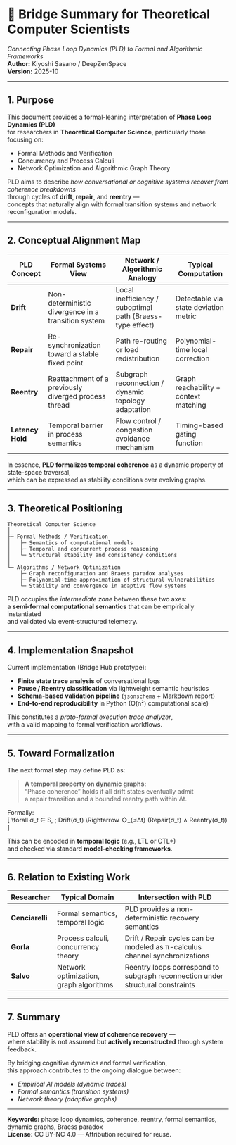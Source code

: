 # 🧩 Bridge Summary for Theoretical Computer Scientists  
*Connecting Phase Loop Dynamics (PLD) to Formal and Algorithmic Frameworks*  
**Author:** Kiyoshi Sasano / DeepZenSpace  
**Version:** 2025-10

---

## 1. Purpose

This document provides a formal-leaning interpretation of **Phase Loop Dynamics (PLD)**  
for researchers in **Theoretical Computer Science**, particularly those focusing on:

- Formal Methods and Verification  
- Concurrency and Process Calculi  
- Network Optimization and Algorithmic Graph Theory  

PLD aims to describe *how conversational or cognitive systems recover from coherence breakdowns*  
through cycles of **drift**, **repair**, and **reentry** —  
concepts that naturally align with formal transition systems and network reconfiguration models.

---

## 2. Conceptual Alignment Map

| PLD Concept | Formal Systems View | Network / Algorithmic Analogy | Typical Computation |
|--------------|--------------------|-------------------------------|---------------------|
| **Drift** | Non-deterministic divergence in a transition system | Local inefficiency / suboptimal path (Braess-type effect) | Detectable via state deviation metric |
| **Repair** | Re-synchronization toward a stable fixed point | Path re-routing or load redistribution | Polynomial-time local correction |
| **Reentry** | Reattachment of a previously diverged process thread | Subgraph reconnection / dynamic topology adaptation | Graph reachability + context matching |
| **Latency Hold** | Temporal barrier in process semantics | Flow control / congestion avoidance mechanism | Timing-based gating function |

In essence, **PLD formalizes temporal coherence** as a dynamic property of state-space traversal,  
which can be expressed as stability conditions over evolving graphs.

---

## 3. Theoretical Positioning

```
Theoretical Computer Science
│
├─ Formal Methods / Verification
│   ├─ Semantics of computational models
│   ├─ Temporal and concurrent process reasoning
│   └─ Structural stability and consistency conditions
│
└─ Algorithms / Network Optimization
    ├─ Graph reconfiguration and Braess paradox analyses
    ├─ Polynomial-time approximation of structural vulnerabilities
    └─ Stability and convergence in adaptive flow systems
```

PLD occupies the *intermediate zone* between these two axes:  
a **semi-formal computational semantics** that can be empirically instantiated  
and validated via event-structured telemetry.

---

## 4. Implementation Snapshot

Current implementation (Bridge Hub prototype):

- **Finite state trace analysis** of conversational logs  
- **Pause / Reentry classification** via lightweight semantic heuristics  
- **Schema-based validation pipeline** (`jsonschema` + Markdown report)  
- **End-to-end reproducibility** in Python (O(n²) computational scale)

This constitutes a *proto-formal execution trace analyzer*,  
with a valid mapping to formal verification workflows.

---

## 5. Toward Formalization

The next formal step may define PLD as:

> **A temporal property on dynamic graphs:**  
> “Phase coherence” holds if all drift states eventually admit  
> a repair transition and a bounded reentry path within Δt.

Formally:  
\[
\forall σ_t ∈ S, \; Drift(σ_t) \Rightarrow ◇_{≤Δt} (Repair(σ_t) ∧ Reentry(σ_t))
\]

This can be encoded in **temporal logic** (e.g., LTL or CTL*)  
and checked via standard **model-checking frameworks**.

---

## 6. Relation to Existing Work

| Researcher | Typical Domain | Intersection with PLD |
|-------------|----------------|------------------------|
| **Cenciarelli** | Formal semantics, temporal logic | PLD provides a non-deterministic recovery semantics |
| **Gorla** | Process calculi, concurrency theory | Drift / Repair cycles can be modeled as π-calculus channel synchronizations |
| **Salvo** | Network optimization, graph algorithms | Reentry loops correspond to subgraph reconnection under structural constraints |

---

## 7. Summary

PLD offers an **operational view of coherence recovery** —  
where stability is not assumed but **actively reconstructed** through system feedback.

By bridging cognitive dynamics and formal verification,  
this approach contributes to the ongoing dialogue between:

- *Empirical AI models (dynamic traces)*  
- *Formal semantics (transition systems)*  
- *Network theory (adaptive graphs)*

---

**Keywords:** phase loop dynamics, coherence, reentry, formal semantics, dynamic graphs, Braess paradox  
**License:** CC BY-NC 4.0 — Attribution required for reuse.  
